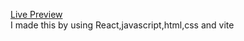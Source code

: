 [Live Preview](https://shivuduu19.github.io/Memory-card/)\
I made this by using React,javascript,html,css and vite
